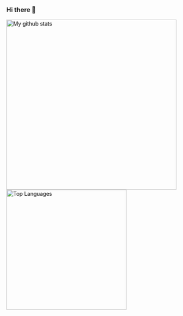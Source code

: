 ### Hi there 👋

<!-- div align="center">
  <img align="center" src="https://github-profile-trophy.vercel.app/?username=chermenin&&rank=-C,-B,-?&theme=flat&margin-w=10&no-frame=true&no-bg=true" />
</div -->

<span><img src="https://github-readme-stats.vercel.app/api?username=chermenin&show_icons=true&include_all_commits=true&hide_border=true&title_color=24292e" alt="My github stats" width="446"/></span>
<span><img src="https://github-readme-stats.vercel.app/api/top-langs/?username=chermenin&layout=compact&langs_count=8&hide_border=true&title_color=24292e" alt="Top Languages" width="315"/></span>

<!--
<span><img src="https://github-readme-stats.vercel.app/api/wakatime?username=chermenin&hide_border=true&title_color=24292e&text_color=999999" alt="Wakatime stats" width="446"/></span>

**chermenin/chermenin** is a ✨ _special_ ✨ repository because its `README.md` (this file) appears on your GitHub profile.

Here are some ideas to get you started:

- 🔭 I’m currently working on ...
- 🌱 I’m currently learning ...
- 👯 I’m looking to collaborate on ...
- 🤔 I’m looking for help with ...
- 💬 Ask me about ...
- 📫 How to reach me: ...
- 😄 Pronouns: ...
- ⚡ Fun fact: ...
-->
